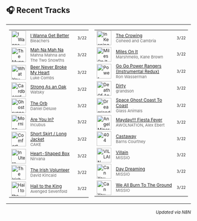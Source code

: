 

<!-- SPOTIFY_RECENTLY_PLAYED:START -->
## 🎧 Recent Tracks

<table>
<tr>
<td valign='top'>

<table style='font-size: 12px;'>
<tr>
<td><a href="https://open.spotify.com/track/1RwwmiVtLAtPmxAqKVfwgG"><img src="https://i.scdn.co/image/ab67616d0000b273d9c7516258eb58d793d49e2e" width="40" height="40" alt="I Wanna Get Better" /></a></td>
<td><a href="https://open.spotify.com/track/1RwwmiVtLAtPmxAqKVfwgG">I Wanna Get Better</a><br><span style="font-size: 11px; color: #666;">Bleachers</span></td>
<td align="right"><code>3/22</code></td>
</tr>
<tr>
<td><a href="https://open.spotify.com/track/4rVrHxLGV2iSN4nJtI9hKh"><img src="https://i.scdn.co/image/ab67616d0000b27349975a26b5562064db3a552b" width="40" height="40" alt="The Muppets (Original Motion Picture Soundtrack)" /></a></td>
<td><a href="https://open.spotify.com/track/4rVrHxLGV2iSN4nJtI9hKh">Mah Na Mah Na</a><br><span style="font-size: 11px; color: #666;">Mahna Mahna and The Two Snowths</span></td>
<td align="right"><code>3/22</code></td>
</tr>
<tr>
<td><a href="https://open.spotify.com/track/7aEtlGHoiPAfRB084NiDmx"><img src="https://i.scdn.co/image/ab67616d0000b273429d8ec28f865acf2a927c2d" width="40" height="40" alt="What You See Is What You Get" /></a></td>
<td><a href="https://open.spotify.com/track/7aEtlGHoiPAfRB084NiDmx">Beer Never Broke My Heart</a><br><span style="font-size: 11px; color: #666;">Luke Combs</span></td>
<td align="right"><code>3/22</code></td>
</tr>
<tr>
<td><a href="https://open.spotify.com/track/3nOEWcVEwqH6bPecKSYaHQ"><img src="https://i.scdn.co/image/ab67616d0000b2731f81dec4c6e5a290f0bca4e8" width="40" height="40" alt="Cardboard Castles" /></a></td>
<td><a href="https://open.spotify.com/track/3nOEWcVEwqH6bPecKSYaHQ">Strong As an Oak</a><br><span style="font-size: 11px; color: #666;">Watsky</span></td>
<td align="right"><code>3/22</code></td>
</tr>
<tr>
<td><a href="https://open.spotify.com/track/0Dq9fMtiubl73UQCiKRYi8"><img src="https://i.scdn.co/image/ab67616d0000b273eece10ee539479b08711a839" width="40" height="40" alt="Ghostrunner (Original Soundtrack)" /></a></td>
<td><a href="https://open.spotify.com/track/0Dq9fMtiubl73UQCiKRYi8">The Orb</a><br><span style="font-size: 11px; color: #666;">Daniel Deluxe</span></td>
<td align="right"><code>3/22</code></td>
</tr>
<tr>
<td><a href="https://open.spotify.com/track/1MvJno497VkQR3RsiJcRVm"><img src="https://i.scdn.co/image/ab67616d0000b273289320ef78f164a472698926" width="40" height="40" alt="Morning View" /></a></td>
<td><a href="https://open.spotify.com/track/1MvJno497VkQR3RsiJcRVm">Are You In?</a><br><span style="font-size: 11px; color: #666;">Incubus</span></td>
<td align="right"><code>3/22</code></td>
</tr>
<tr>
<td><a href="https://open.spotify.com/track/3OOFEF20WqtsUPcRbPY3L7"><img src="https://i.scdn.co/image/ab67616d0000b27331dc2b6da1570a9c8929e0f6" width="40" height="40" alt="Comfort Eagle" /></a></td>
<td><a href="https://open.spotify.com/track/3OOFEF20WqtsUPcRbPY3L7">Short Skirt / Long Jacket</a><br><span style="font-size: 11px; color: #666;">CAKE</span></td>
<td align="right"><code>3/22</code></td>
</tr>
<tr>
<td><a href="https://open.spotify.com/track/11LmqTE2naFULdEP94AUBa"><img src="https://i.scdn.co/image/ab67616d0000b273aca059cebc1841277db22d1c" width="40" height="40" alt="In Utero (Deluxe Edition)" /></a></td>
<td><a href="https://open.spotify.com/track/11LmqTE2naFULdEP94AUBa">Heart-Shaped Box</a><br><span style="font-size: 11px; color: #666;">Nirvana</span></td>
<td align="right"><code>3/22</code></td>
</tr>
<tr>
<td><a href="https://open.spotify.com/track/5N7qskiLKyT8vHnTm3Emrd"><img src="https://i.scdn.co/image/ab67616d0000b2734bc377c41ab14f2ffa219ea1" width="40" height="40" alt="The Irish Volunteer" /></a></td>
<td><a href="https://open.spotify.com/track/5N7qskiLKyT8vHnTm3Emrd">The Irish Volunteer</a><br><span style="font-size: 11px; color: #666;">David Kincaid</span></td>
<td align="right"><code>3/22</code></td>
</tr>
<tr>
<td><a href="https://open.spotify.com/track/5anCkDvJ17aznvK5TED5uo"><img src="https://i.scdn.co/image/ab67616d0000b2730ea1ecb2d5271c2db402b0c2" width="40" height="40" alt="Hail to the King" /></a></td>
<td><a href="https://open.spotify.com/track/5anCkDvJ17aznvK5TED5uo">Hail to the King</a><br><span style="font-size: 11px; color: #666;">Avenged Sevenfold</span></td>
<td align="right"><code>3/22</code></td>
</tr>
</table>

</td>
<td valign='top'>

<table style='font-size: 12px;'>
<tr>
<td><a href="https://open.spotify.com/track/7fT97iUO2mul3BIAAut70b"><img src="https://i.scdn.co/image/ab67616d0000b27388f43dfa46119115be9712dc" width="40" height="40" alt="In Keeping Secrets Of Silent Earth: 3" /></a></td>
<td><a href="https://open.spotify.com/track/7fT97iUO2mul3BIAAut70b">The Crowing</a><br><span style="font-size: 11px; color: #666;">Coheed and Cambria</span></td>
<td align="right"><code>3/22</code></td>
</tr>
<tr>
<td><a href="https://open.spotify.com/track/4pkb8SbRGeHAvdb87v9rpf"><img src="https://i.scdn.co/image/ab67616d0000b27300ac867eff7ed64be10a517c" width="40" height="40" alt="Miles On It" /></a></td>
<td><a href="https://open.spotify.com/track/4pkb8SbRGeHAvdb87v9rpf">Miles On It</a><br><span style="font-size: 11px; color: #666;">Marshmello, Kane Brown</span></td>
<td align="right"><code>3/22</code></td>
</tr>
<tr>
<td><a href="https://open.spotify.com/track/6DUlAlZiogrNBxCVCFhRO5"><img src="https://i.scdn.co/image/ab67616d0000b273f041979ddf9a834eaf417346" width="40" height="40" alt="Power Rangers Redux" /></a></td>
<td><a href="https://open.spotify.com/track/6DUlAlZiogrNBxCVCFhRO5">Go Go Power Rangers (Instrumental Redux)</a><br><span style="font-size: 11px; color: #666;">Ron Wasserman</span></td>
<td align="right"><code>3/22</code></td>
</tr>
<tr>
<td><a href="https://open.spotify.com/track/3pShTDa5E1bPBkrc1mxxGY"><img src="https://i.scdn.co/image/ab67616d0000b27334525e139f6f72a79963650c" width="40" height="40" alt="Death Of An Optimist" /></a></td>
<td><a href="https://open.spotify.com/track/3pShTDa5E1bPBkrc1mxxGY">Dirty</a><br><span style="font-size: 11px; color: #666;">grandson</span></td>
<td align="right"><code>3/22</code></td>
</tr>
<tr>
<td><a href="https://open.spotify.com/track/0RZLmpEzGR2NHite6rvS5H"><img src="https://i.scdn.co/image/ab67616d0000b273712701c5e263efc8726b1464" width="40" height="40" alt="Dreamland" /></a></td>
<td><a href="https://open.spotify.com/track/0RZLmpEzGR2NHite6rvS5H">Space Ghost Coast To Coast</a><br><span style="font-size: 11px; color: #666;">Glass Animals</span></td>
<td align="right"><code>3/22</code></td>
</tr>
<tr>
<td><a href="https://open.spotify.com/track/5gpy4Oseu0soMumuSJi7B6"><img src="https://i.scdn.co/image/ab67616d0000b27330ea7183d57eb904cab37e80" width="40" height="40" alt="Angel Miners & The Lightning Riders" /></a></td>
<td><a href="https://open.spotify.com/track/5gpy4Oseu0soMumuSJi7B6">Mayday!!! Fiesta Fever</a><br><span style="font-size: 11px; color: #666;">AWOLNATION, Alex Ebert</span></td>
<td align="right"><code>3/22</code></td>
</tr>
<tr>
<td><a href="https://open.spotify.com/track/72z1OAURj2XwHbZdBg3zpV"><img src="https://i.scdn.co/image/ab67616d0000b273c43ac981c6d7d1db6e6d633a" width="40" height="40" alt="404" /></a></td>
<td><a href="https://open.spotify.com/track/72z1OAURj2XwHbZdBg3zpV">Castaway</a><br><span style="font-size: 11px; color: #666;">Barns Courtney</span></td>
<td align="right"><code>3/22</code></td>
</tr>
<tr>
<td><a href="https://open.spotify.com/track/5googFqOqpopYdcvV22T3t"><img src="https://i.scdn.co/image/ab67616d0000b27325cab2a2bf7969275bb6551c" width="40" height="40" alt="VILLAIN" /></a></td>
<td><a href="https://open.spotify.com/track/5googFqOqpopYdcvV22T3t">Villain</a><br><span style="font-size: 11px; color: #666;">MISSIO</span></td>
<td align="right"><code>3/22</code></td>
</tr>
<tr>
<td><a href="https://open.spotify.com/track/7jeVVHNBk9JWNUiOveNNga"><img src="https://i.scdn.co/image/ab67616d0000b27381a55e1ec1545f84ffc43e6e" width="40" height="40" alt="Can You Feel The Sun" /></a></td>
<td><a href="https://open.spotify.com/track/7jeVVHNBk9JWNUiOveNNga">Day Dreaming</a><br><span style="font-size: 11px; color: #666;">MISSIO</span></td>
<td align="right"><code>3/22</code></td>
</tr>
<tr>
<td><a href="https://open.spotify.com/track/2bRwbZEMsyQz8wf3oXdyDs"><img src="https://i.scdn.co/image/ab67616d0000b27381a55e1ec1545f84ffc43e6e" width="40" height="40" alt="Can You Feel The Sun" /></a></td>
<td><a href="https://open.spotify.com/track/2bRwbZEMsyQz8wf3oXdyDs">We All Burn To The Ground</a><br><span style="font-size: 11px; color: #666;">MISSIO</span></td>
<td align="right"><code>3/22</code></td>
</tr>
</table>

</td>
</tr>
</table>

<div align='right'><sub><i>Updated via N8N</i></sub></div>

<!-- SPOTIFY_RECENTLY_PLAYED:END -->